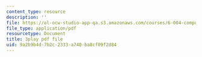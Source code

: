 ```yaml
---
content_type: resource
description: ''
file: https://ol-ocw-studio-app-qa.s3.amazonaws.com/courses/6-004-computation-structures-spring-2017/9a2b9b4d7b2c2333a740ba8cf09f2d84_qY5Rr-PTMMc.pdf
file_type: application/pdf
resourcetype: Document
title: 3play pdf file
uid: 9a2b9b4d-7b2c-2333-a740-ba8cf09f2d84
---
```

